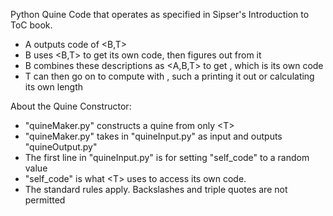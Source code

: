Python Quine Code that operates as specified in Sipser's Introduction to ToC book.
- A outputs code of <B,T>
- B uses <B,T> to get its own code, then figures out <A> from it
- B combines these descriptions as <A,B,T> to get <SELF>, which is its own code
- T can then go on to compute with <SELF>, such a printing it out or calculating its own length

About the Quine Constructor:
- "quineMaker.py" constructs a quine from only \<T>
- "quineMaker.py" takes in "quineInput.py" as input and outputs "quineOutput.py"
- The first line in "quineInput.py" is for setting "self_code" to a random value
- "self_code" is what \<T> uses to access its own code.
- The standard rules apply. Backslashes and triple quotes are not permitted
